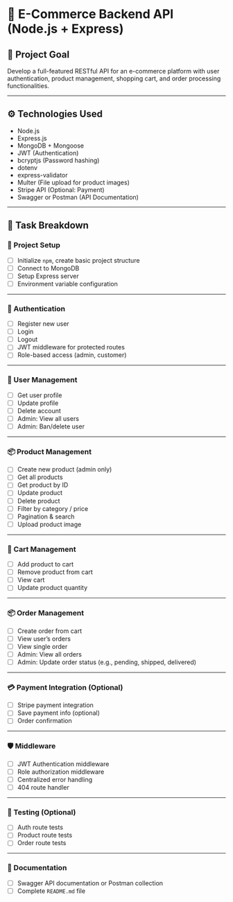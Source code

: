 # 🛒 E-Commerce Backend API (Node.js + Express)

## 🎯 Project Goal

Develop a full-featured RESTful API for an e-commerce platform with user authentication, product management, shopping cart, and order processing functionalities.

---

## ⚙️ Technologies Used

- Node.js
- Express.js
- MongoDB + Mongoose
- JWT (Authentication)
- bcryptjs (Password hashing)
- dotenv
- express-validator
- Multer (File upload for product images)
- Stripe API (Optional: Payment)
- Swagger or Postman (API Documentation)

---

## 🧩 Task Breakdown

### 🚀 Project Setup

- [ ] Initialize `npm`, create basic project structure
- [ ] Connect to MongoDB
- [ ] Setup Express server
- [ ] Environment variable configuration

---

### 👤 Authentication

- [ ] Register new user
- [ ] Login
- [ ] Logout
- [ ] JWT middleware for protected routes
- [ ] Role-based access (admin, customer)

---

### 👥 User Management

- [ ] Get user profile
- [ ] Update profile
- [ ] Delete account
- [ ] Admin: View all users
- [ ] Admin: Ban/delete user

---

### 📦 Product Management

- [ ] Create new product (admin only)
- [ ] Get all products
- [ ] Get product by ID
- [ ] Update product
- [ ] Delete product
- [ ] Filter by category / price
- [ ] Pagination & search
- [ ] Upload product image

---

### 🛒 Cart Management

- [ ] Add product to cart
- [ ] Remove product from cart
- [ ] View cart
- [ ] Update product quantity

---

### 📦 Order Management

- [ ] Create order from cart
- [ ] View user’s orders
- [ ] View single order
- [ ] Admin: View all orders
- [ ] Admin: Update order status (e.g., pending, shipped, delivered)

---

### 💳 Payment Integration (Optional)

- [ ] Stripe payment integration
- [ ] Save payment info (optional)
- [ ] Order confirmation

---

### 🛡️ Middleware

- [ ] JWT Authentication middleware
- [ ] Role authorization middleware
- [ ] Centralized error handling
- [ ] 404 route handler

---

### 🧪 Testing (Optional)

- [ ] Auth route tests
- [ ] Product route tests
- [ ] Order route tests

---

### 📄 Documentation

- [ ] Swagger API documentation or Postman collection
- [ ] Complete `README.md` file
